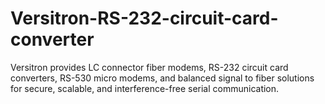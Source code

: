 # Versitron-RS-232-circuit-card-converter
Versitron provides LC connector fiber modems, RS-232 circuit card converters, RS-530 micro modems, and balanced signal to fiber solutions for secure, scalable, and interference-free serial communication.
